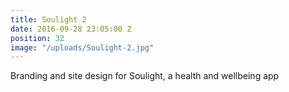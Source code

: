 ```yaml
---
title: Soulight 2
date: 2016-09-28 23:05:00 Z
position: 32
image: "/uploads/Soulight-2.jpg"
---
```


Branding and site design for Soulight, a health and wellbeing app 